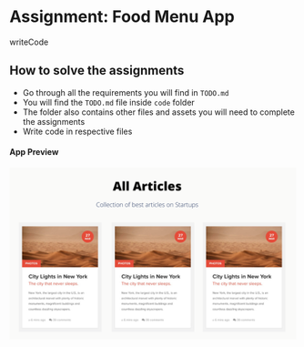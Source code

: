 # Assignment: Food Menu App

writeCode

## How to solve the assignments

- Go through all the requirements you will find in `TODO.md`
- You will find the `TODO.md` file inside `code` folder
- The folder also contains other files and assets you will need to complete the assignments
- Write code in respective files

#### App Preview

![](https://github.com/nnnkit/ac-js-images/blob/master/react/articles.png?raw=true)
